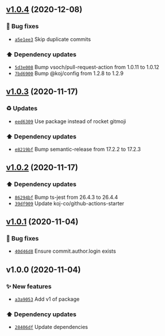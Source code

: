 ## [v1.0.4](https://github.com/koj-co/release-scheduler/compare/v1.0.3...v1.0.4) (2020-12-08)

### 🐛 Bug fixes

- [`a5e1ee3`](https://github.com/koj-co/release-scheduler/commit/a5e1ee3)  Skip duplicate commits

### ⬆️ Dependency updates

- [`5d3e008`](https://github.com/koj-co/release-scheduler/commit/5d3e008)  Bump vsoch/pull-request-action from 1.0.11 to 1.0.12
- [`7bd6900`](https://github.com/koj-co/release-scheduler/commit/7bd6900)  Bump @koj/config from 1.2.8 to 1.2.9

## [v1.0.3](https://github.com/koj-co/release-scheduler/compare/v1.0.2...v1.0.3) (2020-11-17)

### ♻️ Updates

- [`eed6309`](https://github.com/koj-co/release-scheduler/commit/eed6309)  Use package instead of rocket gitmoji

### ⬆️ Dependency updates

- [`e8219bf`](https://github.com/koj-co/release-scheduler/commit/e8219bf)  Bump semantic-release from 17.2.2 to 17.2.3

## [v1.0.2](https://github.com/koj-co/release-scheduler/compare/v1.0.1...v1.0.2) (2020-11-17)

### ⬆️ Dependency updates

- [`86294bf`](https://github.com/koj-co/release-scheduler/commit/86294bf)  Bump ts-jest from 26.4.3 to 26.4.4
- [`39df909`](https://github.com/koj-co/release-scheduler/commit/39df909)  Update koj-co/github-actions-starter

## [v1.0.1](https://github.com/koj-co/release-scheduler/compare/v1.0.0...v1.0.1) (2020-11-04)

### 🐛 Bug fixes

- [`40d46d8`](https://github.com/koj-co/release-scheduler/commit/40d46d8)  Ensure commit.author.login exists

## v1.0.0 (2020-11-04)

### ✨ New features

- [`a3a9053`](https://github.com/koj-co/release-scheduler/commit/a3a9053)  Add v1 of package

### ⬆️ Dependency updates

- [`28406df`](https://github.com/koj-co/release-scheduler/commit/28406df)  Update dependencies
